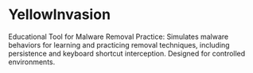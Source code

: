 # YellowInvasion
Educational Tool for Malware Removal Practice: Simulates malware behaviors for learning and practicing removal techniques, including persistence and keyboard shortcut interception. Designed for controlled environments.
